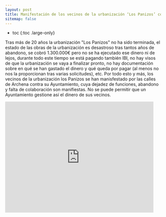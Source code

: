 ```yaml
---
layout: post
title: Manifestación de los vecinos de la urbanización ‘Los Panizos’ contra el Ayuntamiento de Archena
sitemap: false
---
```


* toc
{:toc .large-only}

Tras más de 20 años la urbanización "Los Panizos" no ha sido terminada, el estado de las obras de la urbanización es desastroso tras tantos años de abandono, se cobró 1.300.000€ pero no se ha ejecutado ese dinero ni de lejos, durante todo este tiempo se está pagando también IBI, no hay visos de que la urbanización se vaya a finalizar pronto, no hay documentación sobre en qué se han gastado el dinero y qué queda por pagar (al menos no nos la proporcionan tras varias solicitudes), etc. Por todo esto y más, los vecinos de la urbanización los Panizos se han manisfestado por las calles de Archena contra su Ayuntamiento, cuya dejadez de funciones, abandono y falta de colaboración son manifiestas. No se puede permitir que un Ayuntamiento gestione así el dinero de sus vecinos.

<iframe width="480" height="360" src="https://www.facebook.com/aadbe4a8-9898-41da-885b-6c69ed7a4e49" frameborder="0"> </iframe>
